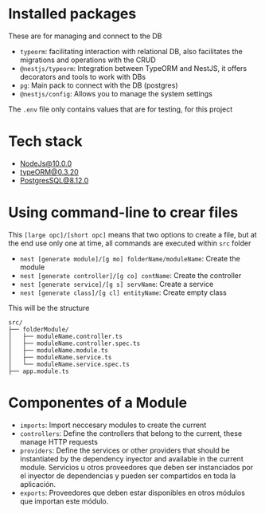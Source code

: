 # Installed packages
These are for managing and connect to the DB
- `typeorm`: facilitating interaction with relational DB, also facilitates the migrations and operations with the CRUD
- `@nestjs/typeorm`: Integration between TypeORM and NestJS, it offers decorators and tools to work with DBs
- `pg`: Main pack to connect with the DB (postgres)
- `@nestjs/config`: Allows you to manage the system settings

The `.env` file only contains values that are for testing, for this project

# Tech stack
- NodeJs@10.0.0
- typeORM@0.3.20
- PostgresSQL@8.12.0

# Using command-line to crear files
This `[large opc]/[short opc]` means that two options to create a file, but at the end use only one at time,
all commands are executed within `src` folder
 - `nest [generate module]/[g mo] folderName/moduleName`: Create the module
 - `nest [generate controller]/[g co] contName`: Create the controller
 - `nest [generate service]/[g s] servName`: Create a service
 - `nest [generate class]/[g cl] entityName`: Create empty class 

 This will be the structure
 ```
 src/
├── folderModule/
│   ├── moduleName.controller.ts
│   ├── moduleName.controller.spec.ts
│   ├── moduleName.module.ts
│   ├── moduleName.service.ts
│   └── moduleName.service.spec.ts
├── app.module.ts

 ```

 # Componentes of a Module

- `imports`: Import neccesary modules to create the current
- `controllers`: Define the controllers that belong to the current, these manage HTTP requests
- `providers`: Define the services or other providers that should be instantiated by the dependency inyector and available in the current module. Servicios u otros proveedores que deben ser instanciados por el inyector de dependencias y pueden ser compartidos en toda la aplicación.
- `exports`: Proveedores que deben estar disponibles en otros módulos que importan este módulo.